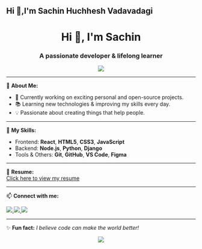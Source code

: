 ## Hi 👋,I'm Sachin Huchhesh Vadavadagi

<h1 align="center">Hi 👋, I'm Sachin</h1>
<h3 align="center">A passionate developer & lifelong learner</h3>

<p align="center">
  <img src="https://readme-typing-svg.demolab.com?font=Fira+Code&weight=500&size=24&duration=3000&pause=1000&color=00AEEF&center=true&vCenter=true&width=435&lines=Welcome+to+my+GitHub+profile!;I+love+building+cool+projects;Always+learning+something+new!">
</p>

---

🌱 **About Me:**
- 🔭 Currently working on exciting personal and open-source projects.
- 📚 Learning new technologies & improving my skills every day.
- 💡 Passionate about creating things that help people.

---

💼 **My Skills:**
- Frontend: **React**, **HTML5**, **CSS3**, **JavaScript**
- Backend: **Node.js**, **Python**, **Django**
- Tools & Others: **Git**, **GitHub**, **VS Code**, **Figma**

---

📄 **Resume:**  
[Click here to view my resume](#) <!-- replace # with your resume link -->

---

📫 **Connect with me:**
<p>
  <a href="https://linkedin.com/in/yourusername" target="_blank">
    <img src="https://img.shields.io/badge/LinkedIn-blue?logo=linkedin&style=for-the-badge" />
  </a>
  <a href="mailto:youremail@example.com" target="_blank">
    <img src="https://img.shields.io/badge/Gmail-red?logo=gmail&style=for-the-badge" />
  </a>
  <a href="https://twitter.com/yourusername" target="_blank">
    <img src="https://img.shields.io/badge/Twitter-1DA1F2?logo=twitter&style=for-the-badge" />
  </a>
</p>

---

✨ **Fun fact:** *I believe code can make the world better!*

<p align="center">
  <img src="https://github-readme-stats.vercel.app/api?username=yourusername&show_icons=true&theme=radical" />
</p>

